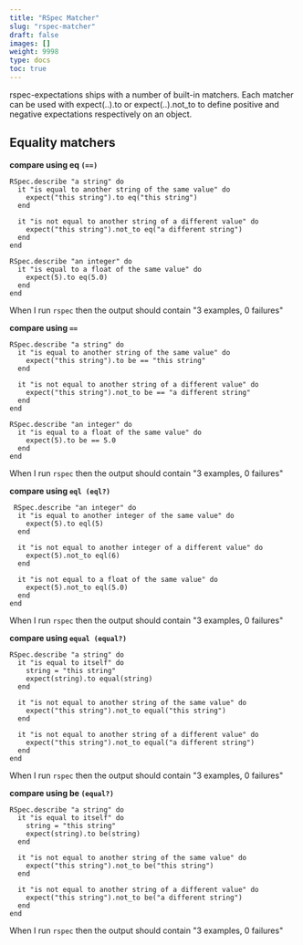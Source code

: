 ```yaml
---
title: "RSpec Matcher"
slug: "rspec-matcher"
draft: false
images: []
weight: 9998
type: docs
toc: true
---
```


rspec-expectations ships with a number of built-in matchers. Each matcher can be used
with expect(..).to or expect(..).not_to to define positive and negative expectations
respectively on an object. 

## Equality matchers
**compare using eq `(==)`**

    RSpec.describe "a string" do
      it "is equal to another string of the same value" do
        expect("this string").to eq("this string")
      end

      it "is not equal to another string of a different value" do
        expect("this string").not_to eq("a different string")
      end
    end

    RSpec.describe "an integer" do
      it "is equal to a float of the same value" do
        expect(5).to eq(5.0)
      end
    end
When I run `rspec` then the output should contain "3 examples, 0 failures" 

**compare using `==`** 

    RSpec.describe "a string" do
      it "is equal to another string of the same value" do
        expect("this string").to be == "this string"
      end

      it "is not equal to another string of a different value" do
        expect("this string").not_to be == "a different string"
      end
    end

    RSpec.describe "an integer" do
      it "is equal to a float of the same value" do
        expect(5).to be == 5.0
      end
    end
When I run `rspec` then the output should contain "3 examples, 0 failures" 

**compare using `eql (eql?)`**

     RSpec.describe "an integer" do
      it "is equal to another integer of the same value" do
        expect(5).to eql(5)
      end
    
      it "is not equal to another integer of a different value" do
        expect(5).not_to eql(6)
      end
    
      it "is not equal to a float of the same value" do
        expect(5).not_to eql(5.0)
      end
    end
When I run `rspec` then the output should contain "3 examples, 0 failures"

**compare using `equal (equal?)`**

    RSpec.describe "a string" do
      it "is equal to itself" do
        string = "this string"
        expect(string).to equal(string)
      end
    
      it "is not equal to another string of the same value" do
        expect("this string").not_to equal("this string")
      end
    
      it "is not equal to another string of a different value" do
        expect("this string").not_to equal("a different string")
      end
    end
When I run `rspec` then the output should contain "3 examples, 0 failures"

**compare using be `(equal?)`**

    RSpec.describe "a string" do
      it "is equal to itself" do
        string = "this string"
        expect(string).to be(string)
      end
    
      it "is not equal to another string of the same value" do
        expect("this string").not_to be("this string")
      end
    
      it "is not equal to another string of a different value" do
        expect("this string").not_to be("a different string")
      end
    end
 When I run `rspec` then the output should contain "3 examples, 0 failures"   
    

